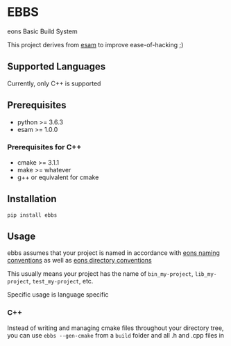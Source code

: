 # EBBS

eons Basic Build System

This project derives from [esam](https://github.com/eons-dev/esam) to improve ease-of-hacking ;)

## Supported Languages

Currently, only C++ is supported

## Prerequisites
* python >= 3.6.3
* esam >= 1.0.0

### Prerequisites for C++
* cmake >= 3.1.1
* make >= whatever
* g++ or equivalent for cmake

## Installation
`pip install ebbs`

## Usage

ebbs assumes that your project is named in accordance with [eons naming conventions](https://eons.dev/convention/naming/) as well as [eons directory conventions](https://eons.dev/convention/uri-names/)

This usually means your project has the name of `bin_my-project`, `lib_my-project`, `test_my-project`, etc.

Specific usage is language specific

### C++

Instead of writing and managing cmake files throughout your directory tree, you can use `ebbs --gen-cmake` from a `build` folder and all .h and .cpp files in 